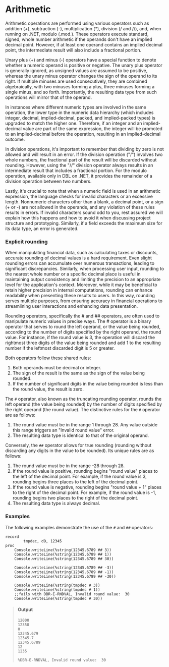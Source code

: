 # Arithmetic
Arithmetic operations are performed using various operators such as addition (+), subtraction (-), multiplication (*), division (/ and //), and, when running on .NET, modulo (.mod.). These operators execute standard, signed, whole number arithmetic if the operands don't have an implied decimal point. However, if at least one operand contains an implied decimal point, the intermediate result will also include a fractional portion.

Unary plus (+) and minus (-) operators have a special function to denote whether a numeric operand is positive or negative. The unary plus operator is generally ignored, as unsigned values are assumed to be positive, whereas the unary minus operator changes the sign of the operand to its right. If multiple minuses are used consecutively, they are combined algebraically, with two minuses forming a plus, three minuses forming a single minus, and so forth. Importantly, the resulting data type from such operations will mirror that of the operand.

In instances where different numeric types are involved in the same operation, the lower type in the numeric data hierarchy (which includes integer, decimal, implied-decimal, packed, and implied-packed types) is upgraded to match the higher one. Therefore, if an integer and an implied-decimal value are part of the same expression, the integer will be promoted to an implied-decimal before the operation, resulting in an implied-decimal outcome.

In division operations, it's important to remember that dividing by zero is not allowed and will result in an error. If the division operation ("/") involves two whole numbers, the fractional part of the result will be discarded without rounding. However, using the "//" division operator always results in an intermediate result that includes a fractional portion. For the modulo operation, available only in DBL on .NET, it provides the remainder of a division operation between two numbers.

Lastly, it's crucial to note that when a numeric field is used in an arithmetic expression, the language checks for invalid characters or an excessive length. Nonnumeric characters other than a blank, a decimal point, or a sign (+ or -) are not allowed in the operands, and any violation of these rules results in errors. If invalid characters sound odd to you, rest assured we will explain how this happens and how to avoid it when discussing project structure and prototyping. Similarly, if a field exceeds the maximum size for its data type, an error is generated.

### Explicit rounding
When manipulating financial data, such as calculating taxes or discounts, accurate rounding of decimal values is a hard requirement. Even slight rounding errors can accumulate over numerous transactions, leading to significant discrepancies. Similarly, when processing user input, rounding to the nearest whole number or a specific decimal place is useful in maintaining output consistency and limiting the precision to an appropriate level for the application's context. Moreover, while it may be beneficial to retain higher precision in internal computations, rounding can enhance readability when presenting these results to users. In this way, rounding serves multiple purposes, from ensuring accuracy in financial operations to streamlining user interactions and enhancing data presentation.

Rounding operators, specifically the # and ## operators, are often used to manipulate numeric values in precise ways. The # operator is a binary operator that serves to round the left operand, or the value being rounded, according to the number of digits specified by the right operand, the round value. For instance, if the round value is 3, the operation will discard the rightmost three digits of the value being rounded and add 1 to the resulting number if the leftmost discarded digit is 5 or greater.

Both operators follow these shared rules:

1.  Both operands must be decimal or integer.
2.  The sign of the result is the same as the sign of the value being rounded.
3.  If the number of significant digits in the value being rounded is less than the round value, the result is zero.

The `#` operator, also known as the truncating rounding operator, rounds the left operand (the value being rounded) by the number of digits specified by the right operand (the round value). The distinctive rules for the `#` operator are as follows:

1.  The round value must be in the range 1 through 28. Any value outside this range triggers an "Invalid round value" error.
2.  The resulting data type is identical to that of the original operand.

Conversely, the `##` operator allows for true rounding (rounding without discarding any digits in the value to be rounded). Its unique rules are as follows:

1.  The round value must be in the range -28 through 28.
2.  If the round value is positive, rounding begins "round value" places to the left of the decimal point. For example, if the round value is 3, rounding begins three places to the left of the decimal point.
3.  If the round value is negative, rounding begins "round value + 1" places to the right of the decimal point. For example, if the round value is -1, rounding begins two places to the right of the decimal point.
4.  The resulting data type is always decimal.

### Examples
The following examples demonstrate the use of the `#` and `##` operators:

```dbl
record
        tmpdec, d9, 12345
proc
    Console.writeLine(%string(12345.6789 ## 3))
    Console.writeLine(%string(12345.6789 ## 1))
    Console.writeLine(%string(12345.6789 ## 30))

    Console.writeLine(%string(12345.6789 ## -3))
    Console.writeLine(%string(12345.6789 ## -1))
    Console.writeLine(%string(12345.6789 ## -30))

    Console.writeLine(%string(tmpdec # 3))
    Console.writeLine(%string(tmpdec # 1))
    ;;fails with DBR-E-RNDVAL, Invalid round value:  30
    Console.writeLine(%string(tmpdec # 30))
```

> #### Output
> ```
> 12000
> 12350
> 0
> 12345.679
> 12345.7
> 12345.6789
> 12
> 1235
> 
> %DBR-E-RNDVAL, Invalid round value:  30
> ```
